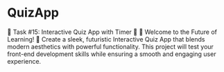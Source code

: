 # QuizApp
🌟 Task #15: Interactive Quiz App with Timer 🌟 🚀 Welcome to the Future of Learning! 🚀 Create a sleek, futuristic Interactive Quiz App that blends modern aesthetics with powerful functionality. This project will test your front-end development skills while ensuring a smooth and engaging user experience.
